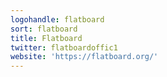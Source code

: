```yaml
---
logohandle: flatboard
sort: flatboard
title: Flatboard
twitter: flatboardoffic1
website: 'https://flatboard.org/'
---
```

